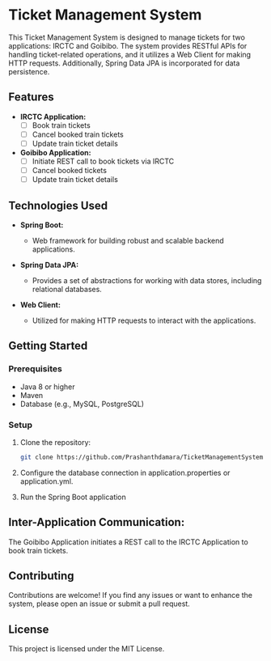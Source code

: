 # Ticket Management System

This Ticket Management System is designed to manage tickets for two applications: IRCTC and Goibibo. The system provides RESTful APIs for handling ticket-related operations, and it utilizes a Web Client for making HTTP requests. Additionally, Spring Data JPA is incorporated for data persistence.

## Features

- **IRCTC Application:**
  - [ ] Book train tickets
  - [ ] Cancel booked train tickets
  - [ ] Update train ticket details

- **Goibibo Application:**
  - [ ] Initiate REST call to book tickets via IRCTC
  - [ ] Cancel booked tickets
  - [ ] Update train ticket details

## Technologies Used

- **Spring Boot:**
  - Web framework for building robust and scalable backend applications.
  
- **Spring Data JPA:**
  - Provides a set of abstractions for working with data stores, including relational databases.

- **Web Client:**
  - Utilized for making HTTP requests to interact with the applications.

## Getting Started

### Prerequisites

- Java 8 or higher
- Maven
- Database (e.g., MySQL, PostgreSQL)

### Setup

1. Clone the repository:

   ```bash
   git clone https://github.com/Prashanthdamara/TicketManagementSystem.git
   
2. Configure the database connection in application.properties or application.yml.

3. Run the Spring Boot application

## Inter-Application Communication:

The Goibibo Application initiates a REST call to the IRCTC Application to book train tickets.

## Contributing

Contributions are welcome! If you find any issues or want to enhance the system, please open an issue or submit a pull request.

## License

This project is licensed under the MIT License.
